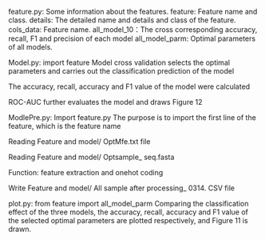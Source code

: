 feature.py:
Some information about the features.
feature: Feature name and class.
details: The detailed name and details and class of the feature.
cols_data:  Feature name.
all_model_10：The cross corresponding accuracy, recall, F1 and precision of each model
all_model_parm: Optimal parameters of all models.

Model.py:
import feature
Model cross validation selects the optimal parameters and carries out the classification prediction of the model

The accuracy, recall, accuracy and F1 value of the model were calculated

ROC-AUC further evaluates the model and draws Figure 12

ModlePre.py:
Import feature.py The purpose is to import the first line of the feature, which is the feature name

Reading Feature and model/ OptMfe.txt file

Reading Feature and model/ Optsample_ seq.fasta

Function: feature extraction and onehot coding

Write Feature and model/ All sample after processing_ 0314. CSV file

plot.py:
from feature import all_model_parm
Comparing the classification effect of the three models, the accuracy, recall, accuracy and F1 value of the selected optimal parameters are plotted respectively, and Figure 11 is drawn.